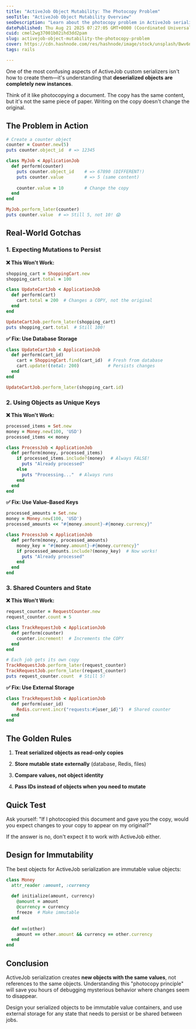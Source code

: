 ```yaml
---
title: "ActiveJob Object Mutability: The Photocopy Problem"
seoTitle: "ActiveJob Object Mutability Overview"
seoDescription: "Learn about the photocopy problem in ActiveJob serialization, its challenges, and solutions for handling object mutability effectively"
datePublished: Thu Aug 21 2025 07:27:05 GMT+0000 (Coordinated Universal Time)
cuid: cmel2wg37001b02ihd3dd2pam
slug: activejob-object-mutability-the-photocopy-problem
cover: https://cdn.hashnode.com/res/hashnode/image/stock/unsplash/Bwv6n__ZnWE/upload/e5aa6ed425a6b428296fe20f2dddcf92.jpeg
tags: rails

---
```


One of the most confusing aspects of ActiveJob custom serializers isn't how to create them—it's understanding that **deserialized objects are completely new instances**.

Think of it like photocopying a document. The copy has the same content, but it's not the same piece of paper. Writing on the copy doesn't change the original.

## The Problem in Action

```ruby
# Create a counter object
counter = Counter.new(5)
puts counter.object_id  # => 12345

class MyJob < ApplicationJob
  def perform(counter)
    puts counter.object_id    # => 67890 (DIFFERENT!)
    puts counter.value        # => 5 (same content)
    
    counter.value = 10        # Change the copy
  end
end

MyJob.perform_later(counter)
puts counter.value  # => Still 5, not 10! 😱
```

## Real-World Gotchas

### 1\. Expecting Mutations to Persist

**❌ This Won't Work:**

```ruby
shopping_cart = ShoppingCart.new
shopping_cart.total = 100

class UpdateCartJob < ApplicationJob
  def perform(cart)
    cart.total = 200  # Changes a COPY, not the original
  end
end

UpdateCartJob.perform_later(shopping_cart)
puts shopping_cart.total  # Still 100!
```

**✅ Fix: Use Database Storage**

```ruby
class UpdateCartJob < ApplicationJob
  def perform(cart_id)
    cart = ShoppingCart.find(cart_id)  # Fresh from database
    cart.update!(total: 200)           # Persists changes
  end
end

UpdateCartJob.perform_later(shopping_cart.id)
```

### 2\. Using Objects as Unique Keys

**❌ This Won't Work:**

```ruby
processed_items = Set.new
money = Money.new(100, 'USD')
processed_items << money

class ProcessJob < ApplicationJob
  def perform(money, processed_items)
    if processed_items.include?(money)  # Always FALSE!
      puts "Already processed"
    else
      puts "Processing..."  # Always runs
    end
  end
end
```

**✅ Fix: Use Value-Based Keys**

```ruby
processed_amounts = Set.new
money = Money.new(100, 'USD')
processed_amounts << "#{money.amount}-#{money.currency}"

class ProcessJob < ApplicationJob
  def perform(money, processed_amounts)
    money_key = "#{money.amount}-#{money.currency}"
    if processed_amounts.include?(money_key)  # Now works!
      puts "Already processed"
    end
  end
end
```

### 3\. Shared Counters and State

**❌ This Won't Work:**

```ruby
request_counter = RequestCounter.new
request_counter.count = 5

class TrackRequestJob < ApplicationJob
  def perform(counter)
    counter.increment!  # Increments the COPY
  end
end

# Each job gets its own copy
TrackRequestJob.perform_later(request_counter)
TrackRequestJob.perform_later(request_counter)
puts request_counter.count  # Still 5!
```

**✅ Fix: Use External Storage**

```ruby
class TrackRequestJob < ApplicationJob
  def perform(user_id)
    Redis.current.incr("requests:#{user_id}")  # Shared counter
  end
end
```

## The Golden Rules

1. **Treat serialized objects as read-only copies**
    
2. **Store mutable state externally** (database, Redis, files)
    
3. **Compare values, not object identity**
    
4. **Pass IDs instead of objects when you need to mutate**
    

## Quick Test

Ask yourself: "If I photocopied this document and gave you the copy, would you expect changes to your copy to appear on my original?"

If the answer is no, don't expect it to work with ActiveJob either.

## Design for Immutability

The best objects for ActiveJob serialization are immutable value objects:

```ruby
class Money
  attr_reader :amount, :currency
  
  def initialize(amount, currency)
    @amount = amount
    @currency = currency
    freeze  # Make immutable
  end
  
  def ==(other)
    amount == other.amount && currency == other.currency
  end
end
```

## Conclusion

ActiveJob serialization creates **new objects with the same values**, not references to the same objects. Understanding this "photocopy principle" will save you hours of debugging mysterious behavior where changes seem to disappear.

Design your serialized objects to be immutable value containers, and use external storage for any state that needs to persist or be shared between jobs.